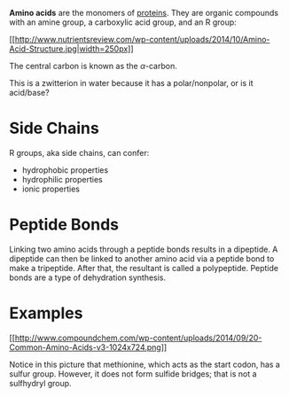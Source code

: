 **Amino acids** are the monomers of [proteins](./Protein). They are organic compounds with an amine group, a carboxylic acid group, and an R group:

[[http://www.nutrientsreview.com/wp-content/uploads/2014/10/Amino-Acid-Structure.jpg|width=250px]]


The central carbon is known as the $\alpha$-carbon.

This is a zwitterion in water because it has a polar/nonpolar, or is it acid/base?

# Side Chains

R groups, aka side chains, can confer:

- hydrophobic properties
- hydrophilic properties
- ionic properties

# Peptide Bonds

Linking two amino acids through a peptide bonds results in a dipeptide. A dipeptide can then be linked to another amino acid via a peptide bond to make a tripeptide. After that, the resultant is called a polypeptide. Peptide bonds are a type of dehydration synthesis. 

# Examples

[[http://www.compoundchem.com/wp-content/uploads/2014/09/20-Common-Amino-Acids-v3-1024x724.png]]

Notice in this picture that methionine, which acts as the start codon, has a sulfur group. However, it does not form sulfide bridges; that is not a sulfhydryl group.